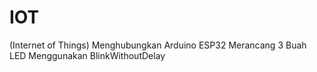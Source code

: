 # IOT
(Internet of Things) Menghubungkan Arduino ESP32 Merancang 3 Buah LED Menggunakan BlinkWithoutDelay
